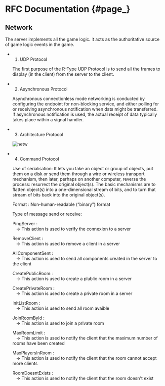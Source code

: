 # RFC Documentation {#page_}

## Network

The server implements all the game logic. It acts as the authoritative source of game logic events in the
game.

-  1. UDP Protocol

    The first purpose of the R-Type UDP Protocol is to send all the frames to display (in the client) from the server to the client.

-  2. Asynchronous Protocol

    Asynchronous connectionless mode networking is conducted by configuring the endpoint for non-blocking service, and either polling for or receiving asynchronous notification when data might be transferred. If asynchronous notification is used, the actual receipt of data typically takes place within a signal handler.

- 3. Architecture Protocol
    
    ![netw](https://user-images.githubusercontent.com/72009611/196368292-df6a206d-1499-40ea-b447-62faeb331f53.png)
    
- 4. Command Protocol

    Use of serialisation: It lets you take an object or group of objects, put them on a disk or send them through a wire or wireless transport mechanism, then later, perhaps on another computer, reverse the process: resurrect the original object(s). The basic mechanisms are to flatten object(s) into a one-dimensional stream of bits, and to turn that stream of bits back into the original object(s).

    Format : Non-human-readable (“binary”) format

    Type of message send or receive:
    
    PingServer :  
    &nbsp;&nbsp;&nbsp;-> This action is used to verify the connexion to a server

    RemoveClient :  
    &nbsp;&nbsp;&nbsp;-> This action is used to remove a client in a server

    AllComponentSent :  
    &nbsp;&nbsp;&nbsp;-> This action is used to send all components created in the server to the client

    CreatePublicRoom :  
    &nbsp;&nbsp;&nbsp;-> This action is used to create a plublic room in a server

    CreatePrivateRoom :  
    &nbsp;&nbsp;&nbsp;-> This action is used to create a private room in a server

    InitListRoom :   
    &nbsp;&nbsp;&nbsp;-> This action is used to send all room avaible

    JoinRoomById :  
    &nbsp;&nbsp;&nbsp;-> This action is used to join a private room
    
    MaxRoomLimit :  
    &nbsp;&nbsp;&nbsp;-> This action is used to notify the client that the maximum number of rooms have been created

    MaxPlayersInRoom :  
    &nbsp;&nbsp;&nbsp;-> This action is used to notify the client that the room cannot accept more clients

    RoomDoesntExists :  
    &nbsp;&nbsp;&nbsp;-> This action is used to notify the client that the room doesn't exist